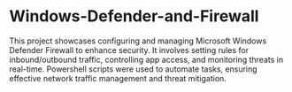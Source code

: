 # Windows-Defender-and-Firewall
This project showcases configuring and managing Microsoft Windows Defender Firewall to enhance security. It involves setting rules for inbound/outbound traffic, controlling app access, and monitoring threats in real-time. Powershell scripts were used to automate tasks, ensuring effective network traffic management and threat mitigation.
